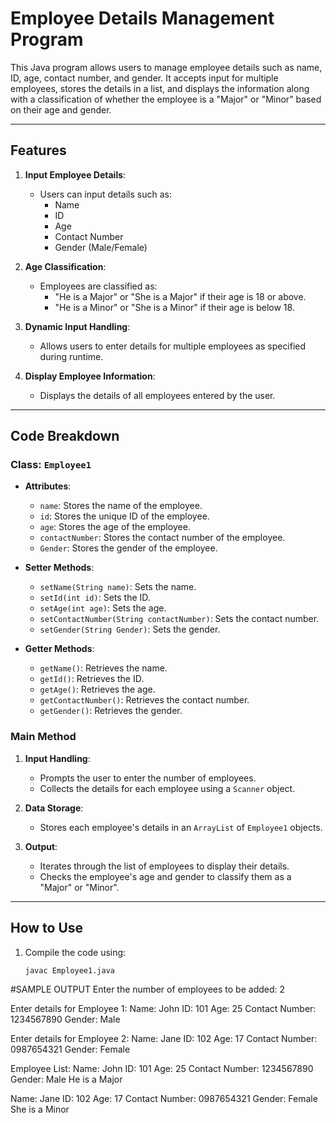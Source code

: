 # Employee Details Management Program

This Java program allows users to manage employee details such as name, ID, age, contact number, and gender. It accepts input for multiple employees, stores the details in a list, and displays the information along with a classification of whether the employee is a "Major" or "Minor" based on their age and gender.

---

## Features

1. **Input Employee Details**:
   - Users can input details such as:
     - Name
     - ID
     - Age
     - Contact Number
     - Gender (Male/Female)

2. **Age Classification**:
   - Employees are classified as:
     - "He is a Major" or "She is a Major" if their age is 18 or above.
     - "He is a Minor" or "She is a Minor" if their age is below 18.

3. **Dynamic Input Handling**:
   - Allows users to enter details for multiple employees as specified during runtime.

4. **Display Employee Information**:
   - Displays the details of all employees entered by the user.

---

## Code Breakdown

### Class: `Employee1`

- **Attributes**:
  - `name`: Stores the name of the employee.
  - `id`: Stores the unique ID of the employee.
  - `age`: Stores the age of the employee.
  - `contactNumber`: Stores the contact number of the employee.
  - `Gender`: Stores the gender of the employee.

- **Setter Methods**:
  - `setName(String name)`: Sets the name.
  - `setId(int id)`: Sets the ID.
  - `setAge(int age)`: Sets the age.
  - `setContactNumber(String contactNumber)`: Sets the contact number.
  - `setGender(String Gender)`: Sets the gender.

- **Getter Methods**:
  - `getName()`: Retrieves the name.
  - `getId()`: Retrieves the ID.
  - `getAge()`: Retrieves the age.
  - `getContactNumber()`: Retrieves the contact number.
  - `getGender()`: Retrieves the gender.

### Main Method

1. **Input Handling**:
   - Prompts the user to enter the number of employees.
   - Collects the details for each employee using a `Scanner` object.

2. **Data Storage**:
   - Stores each employee's details in an `ArrayList` of `Employee1` objects.

3. **Output**:
   - Iterates through the list of employees to display their details.
   - Checks the employee's age and gender to classify them as a "Major" or "Minor".

---

## How to Use

1. Compile the code using:
   ```bash
   javac Employee1.java


#SAMPLE OUTPUT
Enter the number of employees to be added: 2

Enter details for Employee 1:
Name: John
ID: 101
Age: 25
Contact Number: 1234567890
Gender: Male

Enter details for Employee 2:
Name: Jane
ID: 102
Age: 17
Contact Number: 0987654321
Gender: Female

Employee List:
Name: John
ID: 101
Age: 25
Contact Number: 1234567890
Gender: Male
He is a Major

Name: Jane
ID: 102
Age: 17
Contact Number: 0987654321
Gender: Female
She is a Minor

